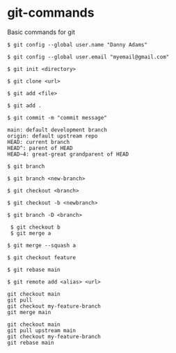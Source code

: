 # git-commands
Basic commands for git

`$ git config --global user.name "Danny Adams"`

`$ git config --global user.email "myemail@gmail.com"`

`$ git init <directory>`

`$ git clone <url>`

`$ git add <file>`

`$ git add .`

`$ git commit -m "commit message"`

```
main: default development branch
origin: default upstream repo
HEAD: current branch
HEAD^: parent of HEAD
HEAD~4: great-great grandparent of HEAD
```

`$ git branch`

`$ git branch <new-branch>`

`$ git checkout <branch>`

`$ git checkout -b <newbranch>`

`$ git branch -D <branch>`

```
 $ git checkout b
 $ git merge a
```

`$ git merge --squash a`

```
$ git checkout feature

$ git rebase main
```

```
$ git remote add <alias> <url>
```

```
git checkout main
git pull
git checkout my-feature-branch
git merge main
```
```
git checkout main
git pull upstream main
git checkout my-feature-branch
git rebase main
```
 
